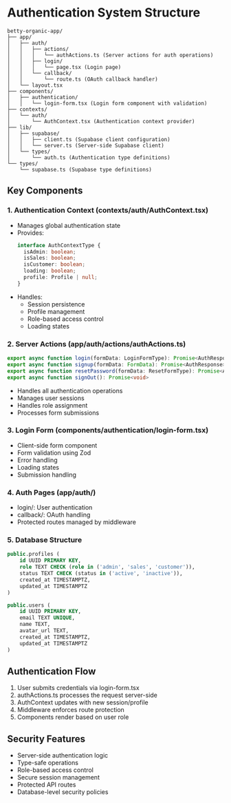 # Authentication System Structure

```
betty-organic-app/
├── app/
│   ├── auth/
│   │   ├── actions/
│   │   │   └── authActions.ts (Server actions for auth operations)
│   │   ├── login/
│   │   │   └── page.tsx (Login page)
│   │   └── callback/
│   │       └── route.ts (OAuth callback handler)
│   └── layout.tsx
├── components/
│   ├── authentication/
│   │   └── login-form.tsx (Login form component with validation)
├── contexts/
│   └── auth/
│       └── AuthContext.tsx (Authentication context provider)
├── lib/
│   ├── supabase/
│   │   ├── client.ts (Supabase client configuration)
│   │   └── server.ts (Server-side Supabase client)
│   └── types/
│       └── auth.ts (Authentication type definitions)
└── types/
    └── supabase.ts (Supabase type definitions)
```

## Key Components

### 1. Authentication Context (contexts/auth/AuthContext.tsx)
- Manages global authentication state
- Provides:
  ```typescript
  interface AuthContextType {
    isAdmin: boolean;
    isSales: boolean;
    isCustomer: boolean;
    loading: boolean;
    profile: Profile | null;
  }
  ```
- Handles:
  - Session persistence
  - Profile management
  - Role-based access control
  - Loading states

### 2. Server Actions (app/auth/actions/authActions.ts)
```typescript
export async function login(formData: LoginFormType): Promise<AuthResponse>
export async function signup(formData: FormData): Promise<AuthResponse>
export async function resetPassword(formData: ResetFormType): Promise<AuthResponse>
export async function signOut(): Promise<void>
```
- Handles all authentication operations
- Manages user sessions
- Handles role assignment
- Processes form submissions

### 3. Login Form (components/authentication/login-form.tsx)
- Client-side form component
- Form validation using Zod
- Error handling
- Loading states
- Submission handling

### 4. Auth Pages (app/auth/)
- login/: User authentication
- callback/: OAuth handling
- Protected routes managed by middleware

### 5. Database Structure
```sql
public.profiles (
    id UUID PRIMARY KEY,
    role TEXT CHECK (role in ('admin', 'sales', 'customer')),
    status TEXT CHECK (status in ('active', 'inactive')),
    created_at TIMESTAMPTZ,
    updated_at TIMESTAMPTZ
)

public.users (
    id UUID PRIMARY KEY,
    email TEXT UNIQUE,
    name TEXT,
    avatar_url TEXT,
    created_at TIMESTAMPTZ,
    updated_at TIMESTAMPTZ
)
```

## Authentication Flow

1. User submits credentials via login-form.tsx
2. authActions.ts processes the request server-side
3. AuthContext updates with new session/profile
4. Middleware enforces route protection
5. Components render based on user role

## Security Features

- Server-side authentication logic
- Type-safe operations
- Role-based access control
- Secure session management
- Protected API routes
- Database-level security policies

